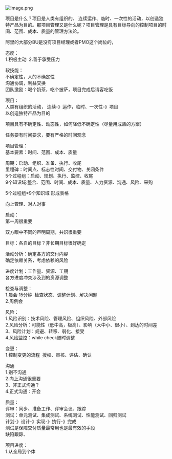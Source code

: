 ![image.png](https://cdn.nlark.com/yuque/0/2020/png/471305/1601687669861-85e85f64-2fb0-4165-b524-f5fc82f86ff1.png#align=left&display=inline&height=430&margin=%5Bobject%20Object%5D&name=image.png&originHeight=430&originWidth=733&size=91667&status=done&style=none&width=733)

项目是什么？项目是人类有组织的、 连续运作、临时、一次性的活动，以创造独特产品为目的。那项目管理又是什么呢？项目管理是具有目标导向的控制项目的时间、范围、成本、质量的管理方法论。

阿里的大部分BU是没有项目经理或者PMO这个岗位的，


态度：<br />1.积极主动  2.善于承受压力

软技能：<br />不确定性，人的不确定性<br />沟通协调，利益交换<br />团队激励：喝个奶茶，吃个披萨，项目完成后请客吃饭


项目：<br />人类有组织的活动， 连续-》运作，临时、一次性-》项目<br />以创造独特产品为目的

项目具有不确定性、动态性，如何降低不确定性（尽量用成熟的方案）

任务要有时间要求，要有严格的时间观念


项目管理：<br />基本要素：时间、范围、成本、质量

周期：启动、组织、准备、执行、收尾<br />里程碑：时间点、标志性时间、交付物、关闭条件<br />5个过程组：启动、规划、执行、监控、收尾<br />9个知识域:整合、范围、时间、成本、质量、人力资源、沟通、风险、采购

5个过程组*9个知识域 形成表格

向上管理、对人对事

启动：<br />第一周很重要

双方眼中不同的声明周期，共识很重要

目标：各自的目标？非长期目标很好确定

活动分析：确定各方的交付内容<br />确定依赖关系，考虑依赖的风险

进度计划：工作量、资源、工期<br />各方进度冲突涉及到的资源调整


检查与调整：<br />1.晨会 15分钟  检查状态、调整计划、解决问题<br />2.周例会

风险：<br />1.风险识别：技术风险、管理风险、组织风险、外部风险<br />2.风险分析：可能性（低中高，极高）、影响（大中小、很小）、到达的时间差<br />3、风险计划：规避、转移、弱化、接受<br />4.风险监控：while check随时调整

变更：<br />1.控制变更的流程  授权、审核、评估、确认

沟通<br />1.别不沟通<br />2.向上沟通很重要<br />3、非正式沟通？<br />4.正式沟通：开会


质量：<br />评审：同步、准备工作、评审会议、跟踪<br />测试：单元测试、集成测试、系统测试、性能测试、回归测试<br />计划-》设计-》实现-》执行-》完成<br />测试是保障交付质量最常用也是最有效的手段<br />缺陷跟踪、

项目进度：<br />1.从全局到个体
